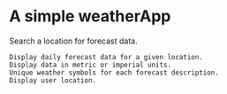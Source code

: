 # A simple weatherApp

Search a location for forecast data.

    Display daily forecast data for a given location.
    Display data in metric or imperial units.
    Unique weather symbols for each forecast description.
    Display user location.



